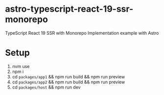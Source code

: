 # astro-typescript-react-19-ssr-monorepo

TypeScript React 19 SSR with Monorepo Implementation example with Astro

# Setup
1. nvm use
2. npm i
3. cd `packages/app1` && npm run build && npm run preview
4. cd `packages/app2` && npm run build && npm run preview
4. cd `packages/host` && npm run dev